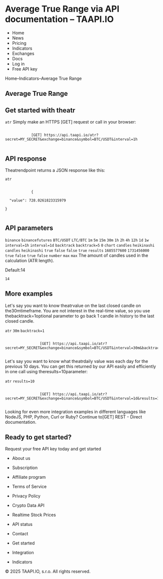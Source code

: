 # Average True Range via API documentation – TAAPI.IO

- Home
- News
- Pricing
- Indicators
- Exchanges
- Docs
- Log in
- Free API key

Home–Indicators–Average True Range


## Average True Range

## Get started with theatr
`atr` Simply make an HTTPS [GET] request or call in your browser:


```

			[GET] https://api.taapi.io/atr?secret=MY_SECRET&exchange=binance&symbol=BTC/USDT&interval=1h
		
```

## API response
Theatrendpoint returns a JSON response like this:

`atr` 
```

			{
  "value": 728.0261823315979
}
		
```

## API parameters
`binance` `binancefutures` `BTC/USDT` `LTC/BTC` `1m` `5m` `15m` `30m` `1h` `2h` `4h` `12h` `1d` `1w` `interval=1h` `interval=1d` `backtrack` `backtrack=5` `0` `chart` `candles` `heikinashi` `candles` `heikinashi` `true` `false` `false` `true` `results` `1685577600` `1731456000` `true` `false` `true` `false` `number` `max` `max` The amount of candles used in the calculation (ATR length).

Default:14

`14` 
## More examples
Let's say you want to know theatrvalue on the last closed candle on the30mtimeframe. You are not interest in the real-time value, so you use thebacktrack=1optional parameter to go back 1 candle in history to the last closed candle.

`atr` `30m` `backtrack=1` 
```

				[GET] https://api.taapi.io/atr?secret=MY_SECRET&exchange=binance&symbol=BTC/USDT&interval=30m&backtrack=1
			
```
Let's say you want to know what theatrdaily value was each day for the previous 10 days. You can get this returned by our API easily and efficiently in one call using theresults=10parameter:

`atr` `results=10` 
```

				[GET] https://api.taapi.io/atr?secret=MY_SECRET&exchange=binance&symbol=BTC/USDT&interval=1d&results=10
			
```
Looking for even more integration examples in different languages like NodeJS, PHP, Python, Curl or Ruby? Continue to[GET] REST - Direct documentation.


## Ready to get started?
Request your free API key today and get started

- About us
- Subscription
- Affiliate program
- Terms of Service
- Privacy Policy
- Crypto Data API
- Realtime Stock Prices
- API status
- Contact

- Get started
- Integration
- Indicators

© 2025 TAAPI.IO, s.r.o. All rights reserved.

